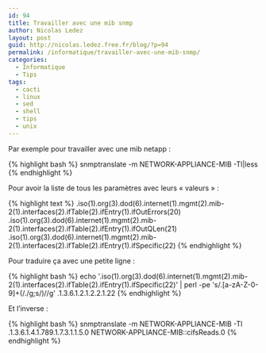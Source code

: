 ```yaml
---
id: 94
title: Travailler avec une mib snmp
author: Nicolas Ledez
layout: post
guid: http://nicolas.ledez.free.fr/blog/?p=94
permalink: /informatique/travailler-avec-une-mib-snmp/
categories:
  - Informatique
  - Tips
tags:
  - cacti
  - linux
  - sed
  - shell
  - tips
  - unix
---
```

Par exemple pour travailler avec une mib netapp :

{% highlight bash %}
snmptranslate -m NETWORK-APPLIANCE-MIB -Tl|less
{% endhighlight %}


Pour avoir la liste de tous les paramètres avec leurs &laquo;&nbsp;valeurs&nbsp;&raquo; :

{% highlight text %}
.iso(1).org(3).dod(6).internet(1).mgmt(2).mib-2(1).interfaces(2).ifTable(2).ifEntry(1).ifOutErrors(20)
.iso(1).org(3).dod(6).internet(1).mgmt(2).mib-2(1).interfaces(2).ifTable(2).ifEntry(1).ifOutQLen(21)
.iso(1).org(3).dod(6).internet(1).mgmt(2).mib-2(1).interfaces(2).ifTable(2).ifEntry(1).ifSpecific(22)
{% endhighlight %}


Pour traduire ça avec une petite ligne :

{% highlight bash %}
echo '.iso(1).org(3).dod(6).internet(1).mgmt(2).mib-2(1).interfaces(2).ifTable(2).ifEntry(1).ifSpecific(22)' | perl -pe 's/\.[a-zA-Z-0-9]+\(/./g;s/\)//g'
.1.3.6.1.2.1.2.2.1.22
{% endhighlight %}


Et l&rsquo;inverse :

{% highlight bash %}
snmptranslate -m NETWORK-APPLIANCE-MIB -Tl .1.3.6.1.4.1.789.1.7.3.1.1.5.0
NETWORK-APPLIANCE-MIB::cifsReads.0
{% endhighlight %}

